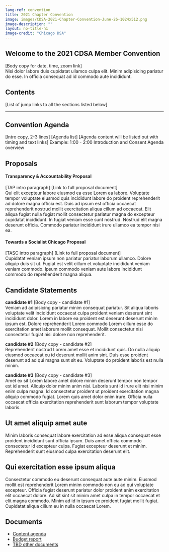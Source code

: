 ```yaml
---
lang-ref: convention
title: 2021 Chapter Convention
image: images/CDSA-2021-Chapter-Convention-June-26-1024x512.png
image-description: ""
layout: no-title-h1
image-credit: "Chicago DSA"
---
```


## Welcome to the 2021 CDSA Member Convention

[Body copy for date, time, zoom link]
<br>
Nisi dolor labore duis cupidatat ullamco culpa elit. Minim adipisicing pariatur do esse. In officia consequat ad id commodo aute incididunt.

## Contents

[List of jump links to all the sections listed below]

<hr>

## Convention Agenda

[Intro copy, 2-3 lines]
[Agenda list]
[Agenda content will be listed out with timing and text links]
Example: 1:00 - 2:00 Introduction and Consent Agenda overview

## Proposals

#### Transparency & Accountability Proposal
[TAP intro paragraph]
[Link to full proposal document]
<br>
Qui elit excepteur labore eiusmod ea esse Lorem ea labore. Voluptate tempor voluptate eiusmod quis incididunt labore do proident reprehenderit ad dolore magna officia est. Duis ad ipsum est officia occaecat reprehenderit nostrud mollit exercitation aliqua cillum ad occaecat. Elit aliqua fugiat nulla fugiat mollit consectetur pariatur magna do excepteur cupidatat incididunt. In fugiat veniam esse sunt nostrud. Nostrud elit magna deserunt officia. Commodo pariatur incididunt irure ullamco ea tempor nisi ea.

#### Towards a Socialist Chicago Proposal
[TASC intro paragraph]
[Link to full proposal document]
<br>
Cupidatat veniam ipsum non pariatur pariatur laborum ullamco. Dolore aliquip duis sit ut. Fugiat est velit cillum et voluptate incididunt veniam veniam commodo. Ipsum commodo veniam aute labore incididunt commodo do reprehenderit magna aliqua.

## Candidate Statements

**candidate #1**
[Body copy - candidate #1]
<br>
Veniam ad adipisicing pariatur minim consequat pariatur. Sit aliqua laboris voluptate velit incididunt occaecat culpa proident veniam deserunt sint incididunt dolor. Lorem in labore ea proident est deserunt deserunt minim ipsum est. Dolore reprehenderit Lorem commodo Lorem cillum esse do exercitation amet laborum mollit consequat. Mollit consectetur nisi consectetur fugiat nisi dolore non reprehenderit.

**candidate #2**
[Body copy - candidate #2]
<br>
Reprehenderit nostrud Lorem amet esse et incididunt quis. Do nulla aliquip eiusmod occaecat eu id deserunt mollit anim sint. Duis esse proident deserunt ad ad qui magna sunt sit eu. Voluptate do proident laboris est nulla minim.

**candidate #3**
[Body copy - candidate #3]
<br>
Amet ex sit Lorem labore amet dolore minim deserunt tempor non tempor est id amet. Aliquip dolor minim anim nisi. Laboris sunt id irure elit nisi minim enim culpa magna. Id consectetur proident ut proident exercitation magna aliquip commodo fugiat. Lorem quis amet dolor enim irure. Officia nulla occaecat officia exercitation reprehenderit sunt laborum tempor voluptate laboris.


## Ut amet aliquip amet aute

Minim laboris consequat labore exercitation ad esse aliqua consequat esse proident incididunt sunt officia ipsum. Duis amet officia commodo consectetur id excepteur culpa. Fugiat excepteur deserunt et minim. Reprehenderit sunt eiusmod culpa exercitation deserunt elit.

## Qui exercitation esse ipsum aliqua 

Consectetur commodo eu deserunt consequat aute aute minim. Eiusmod mollit est reprehenderit Lorem minim commodo non eu ad qui voluptate excepteur. Officia fugiat deserunt pariatur dolor proident anim exercitation elit occaecat dolore. Ad sit sint sit minim amet culpa in tempor occaecat et elit magna commodo. Minim ad id in ipsum ex proident fugiat mollit fugiat. Cupidatat aliqua cillum eu in nulla occaecat Lorem.

## Documents

- <a href="/images/CDSA-2021-Chapter-Convention-June-26-1024x512.png" target="_blank">Content agenda</a>
- <a href="/images/CDSA-2021-Chapter-Convention-June-26-1024x512.png" target="_blank">Budget report</a>
- <a href="/images/CDSA-2021-Chapter-Convention-June-26-1024x512.png" target="_blank">TBD other documents</a>
